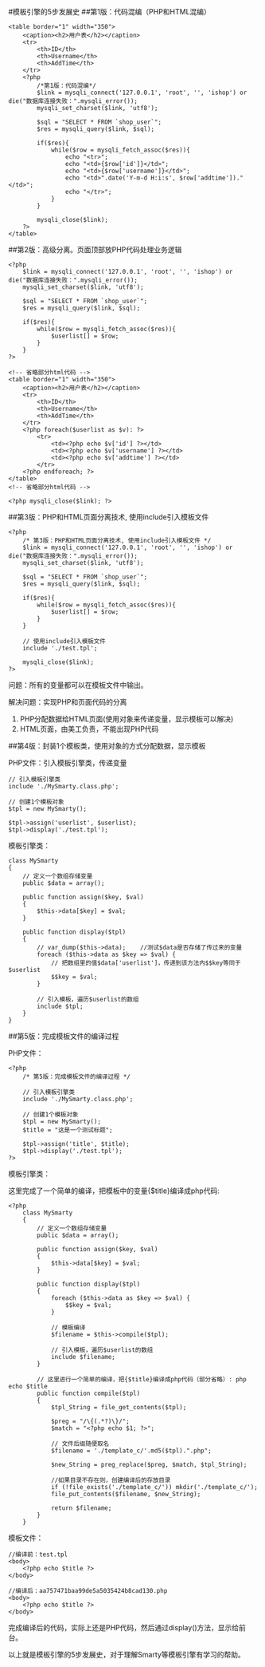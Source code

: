 #模板引擎的5步发展史
##第1版：代码混编（PHP和HTML混编）
	
	<table border="1" width="350">
		<caption><h2>用户表</h2></caption>
		<tr>
			<th>ID</th>
			<th>Username</th>
			<th>AddTime</th>
		</tr>
		<?php
			/*第1版：代码混编*/
			$link = mysqli_connect('127.0.0.1', 'root', '', 'ishop') or die("数据库连接失败：".mysqli_error());
			mysqli_set_charset($link, 'utf8');

			$sql = "SELECT * FROM `shop_user`";
			$res = mysqli_query($link, $sql);

			if($res){
				while($row = mysqli_fetch_assoc($res)){
					echo "<tr>";
					echo "<td>{$row['id']}</td>";
					echo "<td>{$row['username']}</td>";
					echo "<td>".date('Y-m-d H:i:s', $row['addtime'])."</td>";
					echo "</tr>";
				}
			}

			mysqli_close($link);
		?>
	</table>

##第2版：高级分离。页面顶部放PHP代码处理业务逻辑

	<?php
		$link = mysqli_connect('127.0.0.1', 'root', '', 'ishop') or die("数据库连接失败：".mysqli_error());
		mysqli_set_charset($link, 'utf8');

		$sql = "SELECT * FROM `shop_user`";
		$res = mysqli_query($link, $sql);

		if($res){
			while($row = mysqli_fetch_assoc($res)){
				$userlist[] = $row;
			}
		}
	?>

	<!-- 省略部分html代码 -->
	<table border="1" width="350">
		<caption><h2>用户表</h2></caption>
		<tr>
			<th>ID</th>
			<th>Username</th>
			<th>AddTime</th>
		</tr>
		<?php foreach($userlist as $v): ?>
			<tr>
				<td><?php echo $v['id'] ?></td>
				<td><?php echo $v['username'] ?></td>
				<td><?php echo $v['addtime'] ?></td>
			</tr>
		<?php endforeach; ?>
	</table>
	<!-- 省略部分html代码 -->
	
	<?php mysqli_close($link); ?>

##第3版：PHP和HTML页面分离技术, 使用include引入模板文件

	<?php
		/* 第3版：PHP和HTML页面分离技术, 使用include引入模板文件 */
		$link = mysqli_connect('127.0.0.1', 'root', '', 'ishop') or die("数据库连接失败：".mysqli_error());
		mysqli_set_charset($link, 'utf8');

		$sql = "SELECT * FROM `shop_user`";
		$res = mysqli_query($link, $sql);

		if($res){
			while($row = mysqli_fetch_assoc($res)){
				$userlist[] = $row;
			}
		}
		
		// 使用include引入模板文件
		include './test.tpl';

		mysqli_close($link);
	?>

问题：所有的变量都可以在模板文件中输出。

解决问题：实现PHP和页面代码的分离

1. PHP分配数据给HTML页面(使用对象来传递变量，显示模板可以解决)
2. HTML页面，由美工负责，不能出现PHP代码

##第4版：封装1个模板类，使用对象的方式分配数据，显示模板

PHP文件：引入模板引擎类，传递变量

	// 引入模板引擎类
	include './MySmarty.class.php';

	// 创建1个模板对象
	$tpl = new MySmarty();

	$tpl->assign('userlist', $userlist);
	$tpl->display('./test.tpl');

模板引擎类：

	class MySmarty
	{
		// 定义一个数组存储变量
		public $data = array();

		public function assign($key, $val)
		{
			$this->data[$key] = $val;
		}

		public function display($tpl)
		{
			// var_dump($this->data);    //测试$data是否存储了传过来的变量
			foreach ($this->data as $key => $val) {
				// 把数组里的值$data['userlist']，传递到该方法内$$key等同于$userlist
				$$key = $val;
			}

			// 引入模板，遍历$userlist的数组
			include $tpl;
		}
	}

##第5版：完成模板文件的编译过程

PHP文件：

	<?php
		/* 第5版：完成模板文件的编译过程 */

		// 引入模板引擎类
		include './MySmarty.class.php';

		// 创建1个模板对象
		$tpl = new MySmarty();
		$title = "这是一个测试标题";

		$tpl->assign('title', $title);
		$tpl->display('./test.tpl');
	?>

模板引擎类：

这里完成了一个简单的编译，把模板中的变量{$title}编译成php代码: <?php echo $title;?>


	<?php 
		class MySmarty
		{
			// 定义一个数组存储变量
			public $data = array();

			public function assign($key, $val)
			{
				$this->data[$key] = $val;
			}

			public function display($tpl)
			{
				foreach ($this->data as $key => $val) {
					$$key = $val;
				}

				// 模板编译
				$filename = $this->compile($tpl);

				// 引入模板，遍历$userlist的数组
				include $filename;
			}

			// 这里进行一个简单的编译，把{$title}编译成php代码（部分省略）: php echo $title
			public function compile($tpl)
			{
				$tpl_String = file_get_contents($tpl);

				$preg = "/\{(.*?)\}/";
				$match = "<?php echo $1; ?>";

				// 文件后缀随便取名
				$filename = './template_c/'.md5($tpl).".php";

				$new_String = preg_replace($preg, $match, $tpl_String);
				
				//如果目录不存在则，创建编译后的存放目录
				if (!file_exists('./template_c/')) mkdir('./template_c/');
				file_put_contents($filename, $new_String);

				return $filename;
			}
		}

模板文件：

	//编译前：test.tpl
	<body>
		<?php echo $title ?>
	</body>

	//编译后：aa757471baa99de5a5035424b8cad130.php
	<body>
		<?php echo $title ?>
	</body>

完成编译后的代码，实际上还是PHP代码，然后通过display()方法，显示给前台。

以上就是模板引擎的5步发展史，对于理解Smarty等模板引擎有学习的帮助。
